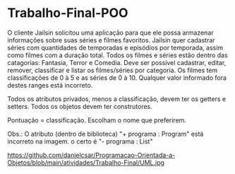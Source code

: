 # Trabalho-Final-POO
O cliente Jailsin solicitou uma aplicação para que ele possa armazenar informações sobre suas séries e filmes favoritos.
Jailsin quer cadastrar séries com quantidades de temporadas e episódios por temporada, assim como filmes com a duração total. Todos os filmes e séries estão dentro das catagorias: Fantasia, Terror e Comedia.
Deve ser possível cadastrar, editar, remover, classificar e listar os filmes/séries por categoria.
Os filmes tem classificações de 0 à 5 e as séries de 0 à 10. Qualquer valor informado fora destes ranges está incorreto.

Todos os atributos privados, menos a classificação, devem ter os getters e setters. Todos os objetos devem ter construtores.

Pontuação = classificação. Escolham o nome que preferirem.

Obs.: O atributo (dentro de biblioteca)
"+ programa : Program" está incorreto na imagem.
o certo é
"- programa : List<Program>"

 https://github.com/danielcsar/Programacao-Orientada-a-Objetos/blob/main/atividades/Trabalho-Final/UML.jpg
